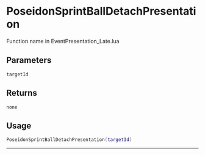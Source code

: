 # PoseidonSprintBallDetachPresentation
Function name in EventPresentation_Late.lua
## Parameters
`targetId`
## Returns
`none`
## Usage
```lua
PoseidonSprintBallDetachPresentation(targetId)
```
---
